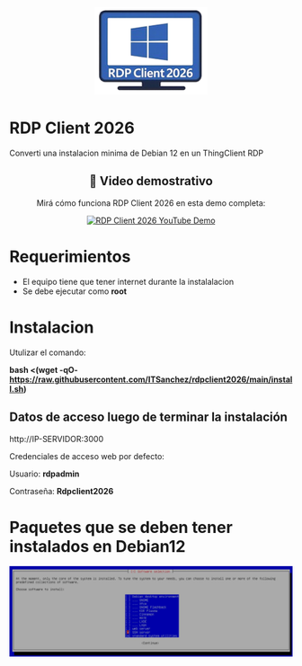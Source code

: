 <p align="center">
  <img src="https://raw.githubusercontent.com/ITSanchez/rdpclient2026/main/web-logo.png" alt="Logo" width="200" />
</p>

# RDP Client 2026
Converti una instalacion minima de Debian 12 en un ThingClient RDP 

<div align="center">

<h2>🎥 Video demostrativo</h2>

<p>Mirá cómo funciona RDP Client 2026 en esta demo completa:</p>

<a href="https://www.youtube.com/watch?v=8mDTagR0aKs" target="_blank">
  <img src="https://img.youtube.com/vi/8mDTagR0aKs/hqdefault.jpg" alt="RDP Client 2026 YouTube Demo">
</a>

</div>



# Requerimientos
* El equipo tiene que tener internet durante la instalalacion
* Se debe ejecutar como **root**

# Instalacion  

Utulizar el comando: 

**bash <(wget -qO- https://raw.githubusercontent.com/ITSanchez/rdpclient2026/main/install.sh)**

## Datos de acceso luego de terminar la instalación 
http://IP-SERVIDOR:3000

Credenciales de acceso web por defecto:

Usuario:    **rdpadmin**

Contraseña: **Rdpclient2026**

# Paquetes que se deben tener instalados en Debian12

![Debian 12 Mínimo](https://raw.githubusercontent.com/ITSanchez/rdpclient2026/main/Debian12-Minimo.jpeg)
